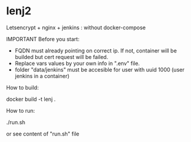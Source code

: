 # lenj2
Letsencrypt + nginx + jenkins : without docker-compose

IMPORTANT
Before you start:
 - FQDN must already pointing on correct ip. If not, container will be builded but cert request will be failed.
 - Replace vars values by your own info in ".env" file.
 - folder "data/jenkins" must be accesible for user with uuid 1000 (user jenkins in a container)

How to build:

docker build -t lenj .


How to run:

./run.sh 

or see content of "run.sh" file